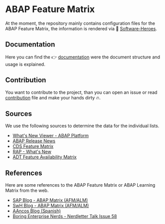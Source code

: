 # ABAP Feature Matrix
At the moment, the repository mainly contains configuration files for the ABAP Feature Matrix, the information is rendered via 👀 [Software-Heroes](https://software-heroes.com/en/abap-feature-matrix).

## Documentation
Here you can find the 👉 [documentation](admin/documentation.md) were the document structure and usage is explained.

## Contribution
You want to contribute to the project, than you can open an issue or read [contribution](admin/contribution.md) file and make your hands dirty 🔥.

## Sources
We use the following sources to determine the data for the individual lists.

- [What's New Viewer - ABAP Platform](https://help.sap.com/whats-new/6a9ccc848f4047178da63fe4eaa86d50?Business_Area=ABAP%20Platform&Version=ABAP%20Platform%202023&locale=en-US#top)
- [ABAP Release News](https://help.sap.com/doc/abapdocu_latest_index_htm/latest/en-US/index.htm?file=abennews.htm)
- [CDS Feature Matrix](https://community.sap.com/t5/application-development-blog-posts/feature-matrix-data-modeling-with-abap-core-data-services/ba-p/13543592)
- [RAP - What's New](https://help.sap.com/docs/ABAP_PLATFORM_NEW/fc4c71aa50014fd1b43721701471913d/40bb1ba88c1e4139896fd7550c76654f.html?locale=en-US)
- [ADT Feature Availability Matrix](https://community.sap.com/t5/technology-blogs-by-sap/adt-feature-availability-matrix-for-as-abap-releases/bc-p/13027500/highlight/true)

## References
Here are some references to the ABAP Feature Matrix or ABAP Learning Matrix from the web.

- [SAP Blog - ABAP Matrix (AFM/ALM)](https://community.sap.com/t5/technology-blogs-by-members/abap-matrix-afm-alm/ba-p/13621356)
- [SwH Blog - ABAP Matrix (AFM/ALM)](https://software-heroes.com/en/blog/abap-matirx-afm-alm-en)
- [AAncos Blog (Spanish)](https://aancos.com/2024/04/17/eres-desarrollador-abap-y-andas-un-poco-perdido/)
- [Boring Enterprise Nerds - Nerdletter Talk Issue 58](https://www.youtube.com/watch?v=u_xLvkPzM6w&t=354s)
